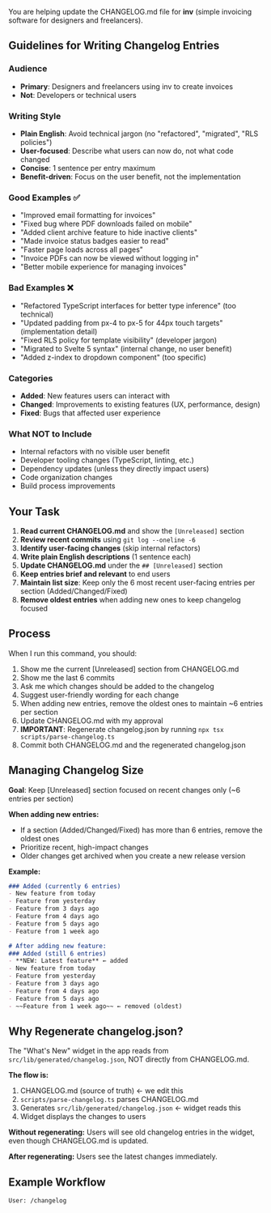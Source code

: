 You are helping update the CHANGELOG.md file for **inv** (simple invoicing software for designers and freelancers).

## Guidelines for Writing Changelog Entries

### Audience
- **Primary**: Designers and freelancers using inv to create invoices
- **Not**: Developers or technical users

### Writing Style
- **Plain English**: Avoid technical jargon (no "refactored", "migrated", "RLS policies")
- **User-focused**: Describe what users can now do, not what code changed
- **Concise**: 1 sentence per entry maximum
- **Benefit-driven**: Focus on the user benefit, not the implementation

### Good Examples ✅
- "Improved email formatting for invoices"
- "Fixed bug where PDF downloads failed on mobile"
- "Added client archive feature to hide inactive clients"
- "Made invoice status badges easier to read"
- "Faster page loads across all pages"
- "Invoice PDFs can now be viewed without logging in"
- "Better mobile experience for managing invoices"

### Bad Examples ❌
- "Refactored TypeScript interfaces for better type inference" (too technical)
- "Updated padding from px-4 to px-5 for 44px touch targets" (implementation detail)
- "Fixed RLS policy for template visibility" (developer jargon)
- "Migrated to Svelte 5 syntax" (internal change, no user benefit)
- "Added z-index to dropdown component" (too specific)

### Categories
- **Added**: New features users can interact with
- **Changed**: Improvements to existing features (UX, performance, design)
- **Fixed**: Bugs that affected user experience

### What NOT to Include
- Internal refactors with no visible user benefit
- Developer tooling changes (TypeScript, linting, etc.)
- Dependency updates (unless they directly impact users)
- Code organization changes
- Build process improvements

## Your Task

1. **Read current CHANGELOG.md** and show the `[Unreleased]` section
2. **Review recent commits** using `git log --oneline -6`
3. **Identify user-facing changes** (skip internal refactors)
4. **Write plain English descriptions** (1 sentence each)
5. **Update CHANGELOG.md** under the `## [Unreleased]` section
6. **Keep entries brief and relevant** to end users
7. **Maintain list size**: Keep only the 6 most recent user-facing entries per section (Added/Changed/Fixed)
8. **Remove oldest entries** when adding new ones to keep changelog focused

## Process

When I run this command, you should:

1. Show me the current [Unreleased] section from CHANGELOG.md
2. Show me the last 6 commits
3. Ask me which changes should be added to the changelog
4. Suggest user-friendly wording for each change
5. When adding new entries, remove the oldest ones to maintain ~6 entries per section
6. Update CHANGELOG.md with my approval
7. **IMPORTANT**: Regenerate changelog.json by running `npx tsx scripts/parse-changelog.ts`
8. Commit both CHANGELOG.md and the regenerated changelog.json

## Managing Changelog Size

**Goal**: Keep [Unreleased] section focused on recent changes only (~6 entries per section)

**When adding new entries:**
- If a section (Added/Changed/Fixed) has more than 6 entries, remove the oldest ones
- Prioritize recent, high-impact changes
- Older changes get archived when you create a new release version

**Example:**
```markdown
### Added (currently 6 entries)
- New feature from today
- Feature from yesterday
- Feature from 3 days ago
- Feature from 4 days ago
- Feature from 5 days ago
- Feature from 1 week ago

# After adding new feature:
### Added (still 6 entries)
- **NEW: Latest feature** ← added
- New feature from today
- Feature from yesterday
- Feature from 3 days ago
- Feature from 4 days ago
- Feature from 5 days ago
- ~~Feature from 1 week ago~~ ← removed (oldest)
```

## Why Regenerate changelog.json?

The "What's New" widget in the app reads from `src/lib/generated/changelog.json`, NOT directly from CHANGELOG.md.

**The flow is:**
1. CHANGELOG.md (source of truth) ← we edit this
2. `scripts/parse-changelog.ts` parses CHANGELOG.md
3. Generates `src/lib/generated/changelog.json` ← widget reads this
4. Widget displays the changes to users

**Without regenerating:** Users will see old changelog entries in the widget, even though CHANGELOG.md is updated.

**After regenerating:** Users see the latest changes immediately.

## Example Workflow

```
User: /changelog